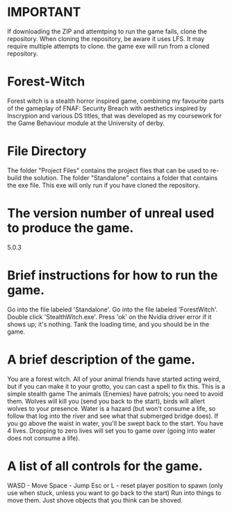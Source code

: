 # IMPORTANT
If downloading the ZIP and attemtping to run the game fails, clone the repository.
When cloning the repository, be aware it uses LFS. It may require multiple attempts to clone.
the game exe will run from a cloned repository.

# Forest-Witch
Forest witch is a stealth horror inspired game, combining my favourite parts of the gameplay of FNAF: Security Breach with aesthetics inspired by Inscrypion and various DS titles, that was developed as my coursework for the Game Behaviour module at the University of derby.


# File Directory
The folder "Project Files" contains the project files that can be used to re-build the solution.
The folder "Standalone" contains a folder that contains the exe file. This exe will only run if you have cloned the repository.


# The version number of unreal used to produce the game. 
5.0.3


# Brief instructions for how to run the game. 
Go into the file labeled 'Standalone'.
Go into the file labeled 'ForestWitch'.
Double click 'StealthWitch.exe'.
Press 'ok' on the Nvidia driver error if it shows up; it's nothing.
Tank the loading time, and you should be in the game.


# A brief description of the game. 
You are a forest witch.
All of your animal friends have started acting weird, but if you can make it to your grotto, you can cast a spell to fix this.
This is a simple stealth game
The animals (Enemies) have patrols; you need to avoid them.
Wolves will kill you (send you back to the start), birds will allert wolves to your presence.
Water is a hazard (but won't consume a life, so follow that log into the river and see what that submerged bridge does). If you go above the waist in water, you'll be swept back to the start.
You have 4 lives. Dropping to zero lives will set you to game over (going into water does not consume a life).


# A list of all controls for the game. 
WASD - Move
Space - Jump
Esc or L - reset player position to spawn (only use when stuck, unless you want to go back to the start)
Run into things to move them. Just shove objects that you think can be shoved.